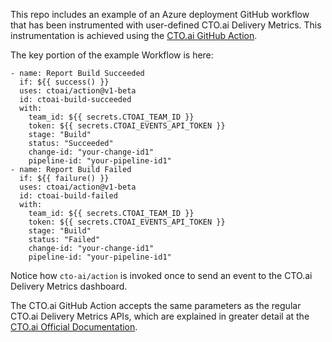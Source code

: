 This repo includes an example of an Azure deployment GitHub workflow that has
been instrumented with user-defined CTO.ai Delivery Metrics. This
instrumentation is achieved using the [CTO.ai GitHub Action](https://github.com/cto-ai/action).

The key portion of the example Workflow is here:

```
- name: Report Build Succeeded
  if: ${{ success() }}
  uses: ctoai/action@v1-beta
  id: ctoai-build-succeeded
  with:
    team_id: ${{ secrets.CTOAI_TEAM_ID }}
    token: ${{ secrets.CTOAI_EVENTS_API_TOKEN }}
    stage: "Build"
    status: "Succeeded"
    change-id: "your-change-id1"
    pipeline-id: "your-pipeline-id1"
- name: Report Build Failed
  if: ${{ failure() }}
  uses: ctoai/action@v1-beta
  id: ctoai-build-failed
  with:
    team_id: ${{ secrets.CTOAI_TEAM_ID }}
    token: ${{ secrets.CTOAI_EVENTS_API_TOKEN }}
    stage: "Build"
    status: "Failed"
    change-id: "your-change-id1"
    pipeline-id: "your-pipeline-id1"
```

Notice how `cto-ai/action` is invoked once to send an event to the CTO.ai
Delivery Metrics dashboard.

The CTO.ai GitHub Action accepts the same parameters as the regular CTO.ai
Delivery Metrics APIs, which are explained in greater detail at the
[CTO.ai Official Documentation](cto.ai/docs/delivery-metrics).

